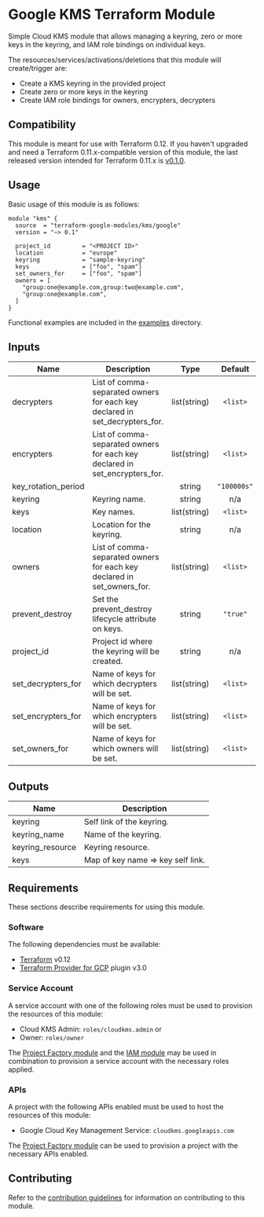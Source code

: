 # Google KMS Terraform Module

Simple Cloud KMS module that allows managing a keyring, zero or more keys in the keyring, and IAM role bindings on individual keys.

The resources/services/activations/deletions that this module will create/trigger are:

- Create a KMS keyring in the provided project
- Create zero or more keys in the keyring
- Create IAM role bindings for owners, encrypters, decrypters

## Compatibility

This module is meant for use with Terraform 0.12. If you haven't upgraded and need a Terraform 0.11.x-compatible
version of this module, the last released version intended for Terraform 0.11.x
is [v0.1.0](https://registry.terraform.io/modules/terraform-google-modules/kms/google/0.1.0).

## Usage

Basic usage of this module is as follows:

```hcl
module "kms" {
  source  = "terraform-google-modules/kms/google"
  version = "~> 0.1"

  project_id         = "<PROJECT ID>"
  location           = "europe"
  keyring            = "sample-keyring"
  keys               = ["foo", "spam"]
  set_owners_for     = ["foo", "spam"]
  owners = [
    "group:one@example.com,group:two@example.com",
    "group:one@example.com",
  ]
}
```

Functional examples are included in the
[examples](./examples/) directory.

<!-- BEGINNING OF PRE-COMMIT-TERRAFORM DOCS HOOK -->
## Inputs

| Name | Description | Type | Default | Required |
|------|-------------|:----:|:-----:|:-----:|
| decrypters | List of comma-separated owners for each key declared in set_decrypters_for. | list(string) | `<list>` | no |
| encrypters | List of comma-separated owners for each key declared in set_encrypters_for. | list(string) | `<list>` | no |
| key\_rotation\_period |  | string | `"100000s"` | no |
| keyring | Keyring name. | string | n/a | yes |
| keys | Key names. | list(string) | `<list>` | no |
| location | Location for the keyring. | string | n/a | yes |
| owners | List of comma-separated owners for each key declared in set_owners_for. | list(string) | `<list>` | no |
| prevent\_destroy | Set the prevent_destroy lifecycle attribute on keys. | string | `"true"` | no |
| project\_id | Project id where the keyring will be created. | string | n/a | yes |
| set\_decrypters\_for | Name of keys for which decrypters will be set. | list(string) | `<list>` | no |
| set\_encrypters\_for | Name of keys for which encrypters will be set. | list(string) | `<list>` | no |
| set\_owners\_for | Name of keys for which owners will be set. | list(string) | `<list>` | no |

## Outputs

| Name | Description |
|------|-------------|
| keyring | Self link of the keyring. |
| keyring\_name | Name of the keyring. |
| keyring\_resource | Keyring resource. |
| keys | Map of key name => key self link. |

<!-- END OF PRE-COMMIT-TERRAFORM DOCS HOOK -->

## Requirements

These sections describe requirements for using this module.

### Software

The following dependencies must be available:

- [Terraform][terraform] v0.12
- [Terraform Provider for GCP][terraform-provider-gcp] plugin v3.0

### Service Account

A service account with one of the following roles must be used to provision
the resources of this module:

- Cloud KMS Admin: `roles/cloudkms.admin` or
- Owner: `roles/owner`

The [Project Factory module][project-factory-module] and the
[IAM module][iam-module] may be used in combination to provision a
service account with the necessary roles applied.

### APIs

A project with the following APIs enabled must be used to host the
resources of this module:

- Google Cloud Key Management Service: `cloudkms.googleapis.com`

The [Project Factory module][project-factory-module] can be used to
provision a project with the necessary APIs enabled.

## Contributing

Refer to the [contribution guidelines](./CONTRIBUTING.md) for
information on contributing to this module.

[iam-module]: https://registry.terraform.io/modules/terraform-google-modules/iam/google
[project-factory-module]: https://registry.terraform.io/modules/terraform-google-modules/project-factory/google
[terraform-provider-gcp]: https://www.terraform.io/docs/providers/google/index.html
[terraform]: https://www.terraform.io/downloads.html
